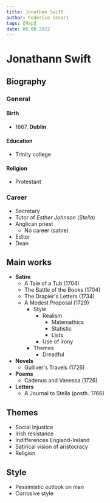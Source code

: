 ```yaml
---
title: Jonathan Swift
author: Federico Cesari
tags: [Map]
date: 00.00.2022
---
```


# Jonathann Swift
## Biography
### General
#### Birth
- 1667, **Dublin**
#### Education
- Trinity college
#### Religion
- Protestant
### Career
- Secretary
- Tutor of *Esther Johnson* (*Stella*)
- Anglican priest 
	- No career (satire)
- Editor
- Dean
## Main works 
- **Satire**
	- A Tale of a Tub (1704)
	- The Battle of the Books (1704)
	- The Drapier's Letters (1734)
	- A Modest Proposal (1729)
		- Style
			- Realism
				- Matemathics
				- Statistic
				- Lists
			- Use of irony
		- Themes 
			- Dreadful
- **Novels**
	- Gulliver's Travels (1726)
- **Poems**
	- Cadenus and Vanessa (1726)
- **Letters**
	- A Journal to Stella (posth. 1766)

## Themes 
- Social Injustice
- Irish resistance
- Indifferences England-Ireland
- Satirical vision of aristocracy
- Religion
## Style
- Pessimistic outlook on man
- Corrosive style